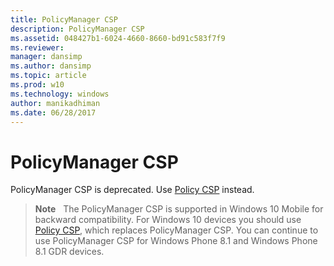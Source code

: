 ```yaml
---
title: PolicyManager CSP
description: PolicyManager CSP
ms.assetid: 048427b1-6024-4660-8660-bd91c583f7f9
ms.reviewer:
manager: dansimp
ms.author: dansimp
ms.topic: article
ms.prod: w10
ms.technology: windows
author: manikadhiman
ms.date: 06/28/2017
---
```


# PolicyManager CSP


PolicyManager CSP is deprecated. Use [Policy CSP](policy-configuration-service-provider.md) instead.

> **Note**   The PolicyManager CSP is supported in Windows 10 Mobile for backward compatibility. For Windows 10 devices you should use [Policy CSP](policy-configuration-service-provider.md), which replaces PolicyManager CSP. You can continue to use PolicyManager CSP for Windows Phone 8.1 and Windows Phone 8.1 GDR devices.







